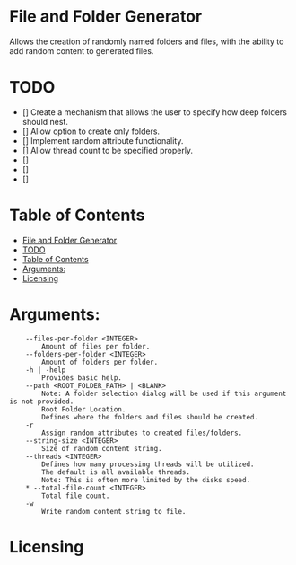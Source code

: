 # File and Folder Generator
Allows the creation of randomly named folders and files, with the ability to add random content to generated files.  

# TODO
- [] Create a mechanism that allows the user to specify how deep folders should nest.
- [] Allow option to create only folders.
- [] Implement random attribute functionality.
- [] Allow thread count to be specified properly.
- [] 
- []
- []

# Table of Contents
- [File and Folder Generator](#file-and-folder-generator)
- [TODO](#todo)
- [Table of Contents](#table-of-contents)
- [Arguments:](#arguments)
- [Licensing](#licensing)

# Arguments:
```
	--files-per-folder <INTEGER>
		Amount of files per folder.
	--folders-per-folder <INTEGER>
		Amount of folders per folder.
	-h | -help
		Provides basic help.
	--path <ROOT_FOLDER_PATH> | <BLANK>
		Note: A folder selection dialog will be used if this argument is not provided. 
		Root Folder Location.
		Defines where the folders and files should be created.
	-r
		Assign random attributes to created files/folders.
	--string-size <INTEGER>
		Size of random content string.
	--threads <INTEGER>
		Defines how many processing threads will be utilized.
		The default is all available threads.
		Note: This is often more limited by the disks speed.
	* --total-file-count <INTEGER>
		Total file count.
	-w
		Write random content string to file.
```

# Licensing